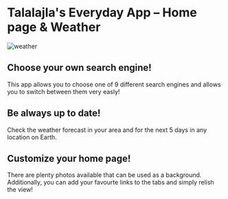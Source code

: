 # Talalajla's Everyday App – Home page & Weather

![weather](https://user-images.githubusercontent.com/68278690/228389516-437a0709-a3e9-43a0-bfc7-e00e2cb49f57.jpg)


## Choose your own search engine!
This app allows you to choose one of 9 different search engines and allows you to switch between them very easly!

## Be always up to date!
Check the weather forecast in your area and for the next 5 days in any location on Earth.

## Customize your home page!
There are plenty photos available that can be used as a background. Additionally, you can add your favourte links to the tabs and simply relish the view! 